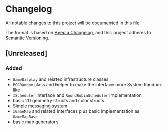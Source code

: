 # Changelog
All notable changes to this project will be documented in this file.

The format is based on [Keep a Changelog](https://keepachangelog.com/en/1.0.0/),
and this project adheres to [Semantic Versioning](https://semver.org/spec/v2.0.0.html).

## [Unreleased]

### Added

- `GameDisplay` and related infrastructure classes
- `PCGRandom` class and helper to make the interface more System.Random-like
- `IScheduler` interface and `RoundRobinScheduler` implementation
- basic 2D geometry structs and color structs
- Simple messaging system
- `IGameMap` and related interfaces plus basic implementation as `GameMapBase`
- basic map generators
